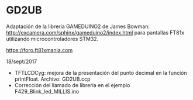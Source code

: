 GD2UB
=======
Adaptación de la librería GAMEDUINO2 de James Bowman: http://excamera.com/sphinx/gameduino2/index.html
para pantallas FT81x utilizando microcontroladores STM32.

https://foro.ft81xmania.com

18/sept/2017
- TFTLCDCyg: mejora de la presentación del punto decimal en la función printFloat. Archivo: GD2UB.ccp
- Corrección del llamado de libreria en el ejemplo F429_Blink_led_MILLIS.ino
